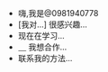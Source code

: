 - 嗨,我是@0981940778
- [我对...] 很感兴趣...
- 现在在学习...
- ⸏ 我想合作...
- 联系我的方法...

<!---
0981940778/0981940778 是一个 “特殊” 存储库,因为它的 “README.md”(这个文件)出现在您的 GitHub 配置文件中。
您可以单击预览链接查看您的更改。
--->

